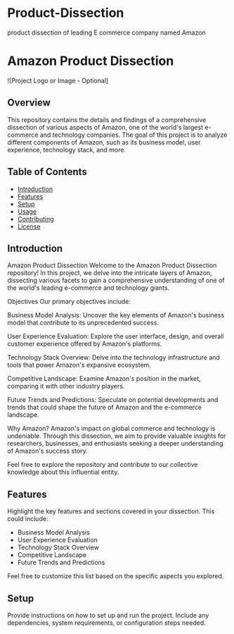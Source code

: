 # Product-Dissection
product dissection of leading E commerce company named Amazon

# Amazon Product Dissection

![Project Logo or Image - Optional]

## Overview

This repository contains the details and findings of a comprehensive dissection of various aspects of Amazon, one of the world's largest e-commerce and technology companies. The goal of this project is to analyze different components of Amazon, such as its business model, user experience, technology stack, and more.

## Table of Contents

- [Introduction](#introduction)
- [Features](#features)
- [Setup](#setup)
- [Usage](#usage)
- [Contributing](#contributing)
- [License](#license)

## Introduction

Amazon Product Dissection
Welcome to the Amazon Product Dissection repository! In this project, we delve into the intricate layers of Amazon, dissecting various facets to gain a comprehensive understanding of one of the world's leading e-commerce and technology giants.

Objectives
Our primary objectives include:

Business Model Analysis: Uncover the key elements of Amazon's business model that contribute to its unprecedented success.

User Experience Evaluation: Explore the user interface, design, and overall customer experience offered by Amazon's platforms.

Technology Stack Overview: Delve into the technology infrastructure and tools that power Amazon's expansive ecosystem.

Competitive Landscape: Examine Amazon's position in the market, comparing it with other industry players.

Future Trends and Predictions: Speculate on potential developments and trends that could shape the future of Amazon and the e-commerce landscape.

Why Amazon?
Amazon's impact on global commerce and technology is undeniable. Through this dissection, we aim to provide valuable insights for researchers, businesses, and enthusiasts seeking a deeper understanding of Amazon's success story.

Feel free to explore the repository and contribute to our collective knowledge about this influential entity.

## Features

Highlight the key features and sections covered in your dissection. This could include:

- Business Model Analysis
- User Experience Evaluation
- Technology Stack Overview
- Competitive Landscape
- Future Trends and Predictions

Feel free to customize this list based on the specific aspects you explored.

## Setup

Provide instructions on how to set up and run the project. Include any dependencies, system requirements, or configuration steps needed.



